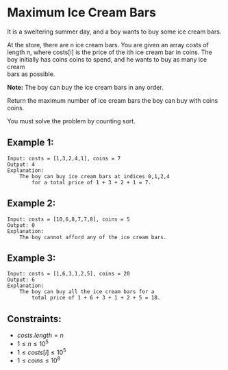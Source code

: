 # Maximum Ice Cream Bars

It is a sweltering summer day, and a boy wants to buy some ice cream bars.

At the store, there are n ice cream bars. You are given an array costs of  
length n, where costs[i] is the price of the ith ice cream bar in coins. The  
boy initially has coins coins to spend, and he wants to buy as many ice cream  
bars as possible. 

**Note:** The boy can buy the ice cream bars in any order.

Return the maximum number of ice cream bars the boy can buy with coins coins.

You must solve the problem by counting sort.

 

## Example 1:

    Input: costs = [1,3,2,4,1], coins = 7
    Output: 4
    Explanation: 
        The boy can buy ice cream bars at indices 0,1,2,4 
            for a total price of 1 + 3 + 2 + 1 = 7.

## Example 2:

    Input: costs = [10,6,8,7,7,8], coins = 5
    Output: 0
    Explanation: 
        The boy cannot afford any of the ice cream bars.

## Example 3:

    Input: costs = [1,6,3,1,2,5], coins = 20
    Output: 6
    Explanation: 
        The boy can buy all the ice cream bars for a 
            total price of 1 + 6 + 3 + 1 + 2 + 5 = 18.

 

## Constraints:

* $costs.length = n$
* $1 \le n \le 10^5$
* $1 \le costs[i] \le 10^5$
* $1 \le coins \le 10^8$

